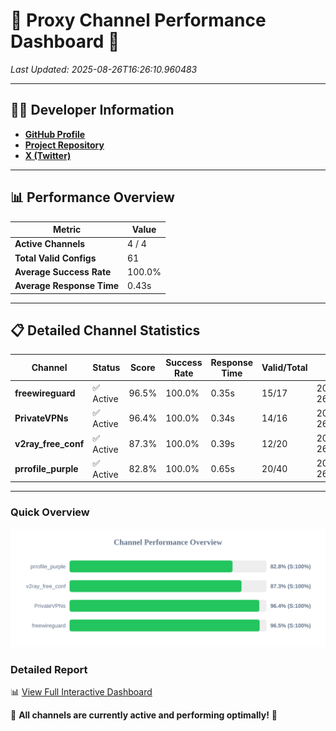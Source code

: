 # 🌟 Proxy Channel Performance Dashboard 🌟

_Last Updated: 2025-08-26T16:26:10.960483_

---

## 👩‍💻 Developer Information

- **[GitHub Profile](https://github.com/4n0nymou3)**  
- **[Project Repository](https://github.com/4n0nymou3/multi-proxy-config-fetcher)**  
- **[X (Twitter)](https://x.com/4n0nymou3)**  

---

## 📊 Performance Overview

| Metric                | Value       |
|-----------------------|-------------|
| **Active Channels**   | 4 / 4       |
| **Total Valid Configs** | 61          |
| **Average Success Rate** | 100.0%      |
| **Average Response Time** | 0.43s       |

---

## 📋 Detailed Channel Statistics

| Channel          | Status     | Score  | Success Rate | Response Time | Valid/Total | Last Success               |
|------------------|------------|--------|--------------|---------------|-------------|----------------------------|
| **freewireguard**  | ✅ Active  | 96.5%  | 100.0% | 0.35s         | 15/17       | 2025-08-26T16:26:10.958626 |
| **PrivateVPNs**  | ✅ Active  | 96.4%  | 100.0% | 0.34s         | 14/16       | 2025-08-26T16:26:10.575142 |
| **v2ray_free_conf**  | ✅ Active  | 87.3%  | 100.0% | 0.39s         | 12/20       | 2025-08-26T16:26:10.198457 |
| **prrofile_purple**  | ✅ Active  | 82.8%  | 100.0% | 0.65s         | 20/40       | 2025-08-26T16:26:09.732049 |

---

### Quick Overview
<div align="center">
  <a href="https://raw.githubusercontent.com/nullluser/NullRepo/refs/heads/main/assets/channel_stats_chart.svg">
    <img src="https://raw.githubusercontent.com/nullluser/NullRepo/refs/heads/main/assets/channel_stats_chart.svg" alt="Source Performance Statistics" width="800">
  </a>
</div>

### Detailed Report
📊 [View Full Interactive Dashboard](https://htmlpreview.github.io/?https://github.com/nullluser/NullRepo/blob/main/assets/performance_report.html)

🎉 **All channels are currently active and performing optimally!** 🎉
